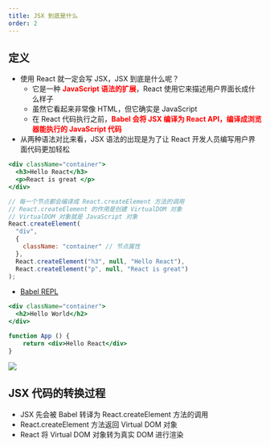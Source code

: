 ```yaml
---
title: JSX 到底是什么
order: 2
---
```


## 定义

- 使用 React 就一定会写 JSX，JSX 到底是什么呢？
  - 它是一种 **<font color=red>JavaScript 语法的扩展</font>**，React 使用它来描述用户界面长成什么样子
  - 虽然它看起来非常像 HTML，但它确实是 JavaScript 
  - 在 React 代码执行之前，**<font color=red>Babel 会将 JSX 编译为 React API，编译成浏览器能执行的 JavaScript 代码</font>**
- 从两种语法对比来看，JSX 语法的出现是为了让 React 开发人员编写用户界面代码更加轻松

```jsx
<div className="container">
  <h3>Hello React</h3>
  <p>React is great </p>
</div>
```
```jsx
// 每一个节点都会编译成 React.createElement 方法的调用
// React.createElement 的作用是创建 VirtualDOM 对象
// VirtualDOM 对象就是 JavaScript 对象
React.createElement(
  "div",
  {
    className: "container" // 节点属性
  },
  React.createElement("h3", null, "Hello React"),
  React.createElement("p", null, "React is great")
);
```

- [Babel REPL](https://babeljs.io/repl)

```jsx
<div className="container">
  <h2>Hello World</h2>
</div>

function App () {
	return <div>Hello React</div>
}
```

![](https://cdn.jsdelivr.net/gh/zxwin0125/image-repo/img/Frame/React/07.png)

## JSX 代码的转换过程

- JSX 先会被 Babel 转译为 React.createElement 方法的调用
- React.createElement 方法返回 Virtual DOM 对象
- React 将 Virtual DOM 对象转为真实 DOM 进行渲染
